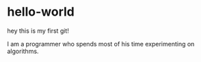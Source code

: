# hello-world
hey this is my first git!

I am a programmer who spends most of his time experimenting on algorithms.
